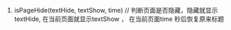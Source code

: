 1. isPageHide(textHide, textShow, time) // 判断页面是否隐藏，隐藏就显示textHide, 在当前页面就显示textShow ， 在当前页面time 秒后恢复原来标题
